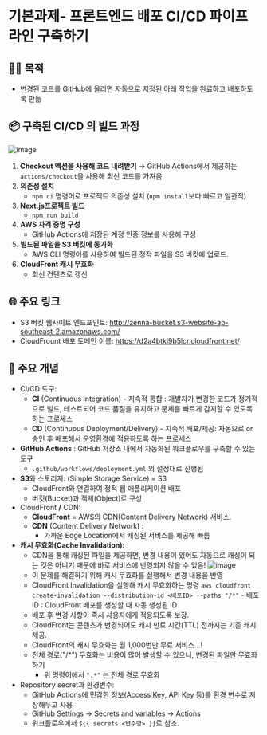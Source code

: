 # 기본과제- 프론트엔드 배포 CI/CD 파이프라인 구축하기

## 🤷‍♂️ 목적

- 변경된 코드를 GitHub에 올리면 자동으로 지정된 아래 작업을 완료하고 배포하도록 만듦

## 📦 구축된 CI/CD 의 빌드 과정

![image](https://github.com/user-attachments/assets/b7e0b25a-5496-4389-a3f5-2e7bb1e12c08)

1. **Checkout 액션을 사용해 코드 내려받기**
   → GitHub Actions에서 제공하는 `actions/checkout`을 사용해 최신 코드를 가져옴
2. **의존성 설치**
   - `npm ci` 명령어로 프로젝트 의존성 설치 (`npm install`보다 빠르고 일관적)
3. **Next.js프로젝트 빌드**
   - `npm run build`
4. **AWS 자격 증명 구성**
   - GitHub Actions에 저장된 계정 인증 정보를 사용해 구성
5. **빌드된 파일을 S3 버킷에 동기화**
   - AWS CLI 명령어를 사용하여 빌드된 정적 파일을 S3 버킷에 업로드.
6. **CloudFront 캐시 무효화**
   - 최신 컨텐츠로 갱신

## 🌐 주요 링크

- S3 버킷 웹사이트 엔드포인트: http://zenna-bucket.s3-website-ap-southeast-2.amazonaws.com/
- CloudFrount 배포 도메인 이름: https://d2a4btkl9b5lcr.cloudfront.net/

## 📙 주요 개념

- CI/CD 도구:
  - **CI** (Continuous Integration) - 지속적 통합 :
    개발자가 변경한 코드가 정기적으로 빌드, 테스트되어 코드 품질을 유지하고 문제를 빠르게 감지할 수 있도록 하는 프로세스
  - **CD** (Continuous Deployment/Delivery) - 지속적 배포/제공:
    자동으로 or 승인 후 배포해서 운영환경에 적용하도록 하는 프로세스
- **GitHub Actions** : GitHub 저장소 내에서 자동화된 워크플로우를 구축할 수 있는 도구
  - `.github/workflows/deployment.yml` 의 설정대로 진행됨
- **S3**와 스토리지: (Simple Storage Service) = S3
  - CloudFront와 연결하여 정적 웹 애플리케이션 배포
  - 버킷(Bucket)과 객체(Object)로 구성
- CloudFront **/** CDN:
  - **CloudFront** = AWS의 CDN(Content Delivery Network) 서비스.
  - **CDN** (Content Delivery Network) :
    - 가까운 Edge Location에서 캐싱된 서비스를 제공해 빠름
- **캐시 무효화(Cache Invalidation):**
  - CDN을 통해 캐싱된 파일을 제공하면, 변경 내용이 있어도 자동으로 캐싱이 되는 것은 아니기 때문에 바로 서비스에 반영되지 않을 수 있음!
    ![image](https://github.com/user-attachments/assets/f2e9a08a-87ec-417c-bc14-ce17b13e444d)
  - 이 문제를 해결하기 위해 캐시 무효화를 실행해서 변경 내용을 반영
  - CloudFront Invalidation을 실행해 캐시 무효화하는 명령
    `aws cloudfront create-invalidation --distribution-id <배포ID> --paths "/*"` - 배포 ID : CloudFront 배포를 생성할 때 자동 생성된 ID
  - 배포 후 변경 사항이 즉시 사용자에게 적용되도록 보장.
  - CloudFront는 콘텐츠가 변경되어도 캐시 만료 시간(TTL) 전까지는 기존 캐시 제공.
  - CloudFront의 캐시 무효화는 월 1,000번만 무료 서비스…!
  - 전체 경로("/\*") 무효화는 비용이 많이 발생할 수 있으니, 변경된 파일만 무효화하기
    - 위 명령어에서 `".*"` 는 전체 경로 무효화
- Repository secret과 환경변수:
  - GitHub Actions에 민감한 정보(Access Key, API Key 등)를 환경 변수로 저장해두고 사용
  - GitHub Settings → Secrets and variables → Actions
  - 워크플로우에서 `${{ secrets.<변수명> }}`로 참조.
